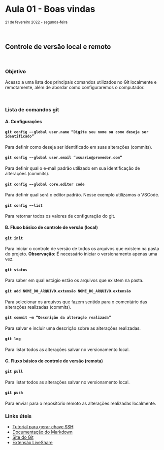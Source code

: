 # Aula 01 - Boas vindas
<small>21 de fevereiro 2022 - segunda-feira</small>

<br>

## Controle de versão local e remoto

<br> 

### Objetivo 
Acesso a uma lista dos principais comandos utilizados no Git localmente e remotamente, além de abordar como configuraremos o computador.

<br> 

### Lista de comandos git

#### **A. Configurações**

#### `git config –-global user.name “Digite seu nome ou como deseja ser identificado”`
Para definir como deseja ser identificado em suas alterações (commits).

#### `git config –-global user.email “usuario@provedor.com”`
Para definir qual o e-mail padrão utilizado em sua identificação de alterações (commits). 

#### `git config –-global core.editor code`
Para definir qual será o editor padrão. Nesse exemplo utilizamos o VSCode.

#### `git config –-list`
Para retornar todos os valores de configuração do git.

#### **B. Fluxo básico de controle de versão (local)**

#### `git init`
Para iniciar o controle de versão de todos os arquivos que existem na pasta do projeto. **Observação:** É necessário iniciar o versionamento apenas uma vez.

#### `git status`
Para saber em qual estágio estão os arquivos que existem na pasta.

#### `git add NOME_DO_ARQUIVO.extensão NOME_DO_ARQUIVO.extensão`
Para selecionar os arquivos que fazem sentido para o comentário das alterações realizadas (commits).

#### `git commit –m “Descrição da alteração realizada”`
Para salvar e incluir uma descrição sobre as alterações realizadas.

#### `git log`
Para listar todos as alterações salvar no versionamento local.

#### **C. Fluxo básico de controle de versão (remota)**

#### `git pull`
Para listar todos as alterações salvar no versionamento local.

#### `git push`
Para enviar para o repositório remoto as alterações realizadas localmente.


### Links úteis

- [Tutorial para gerar chave SSH](https://docs.github.com/pt/authentication/connecting-to-github-with-ssh/generating-a-new-ssh-key-and-adding-it-to-the-ssh-agent)
- [Documentação do Markdown](https://www.markdownguide.org/)
- [Site do Git](https://git-scm.com/)
- [Extensão LiveShare](https://visualstudio.microsoft.com/pt-br/services/live-share/)
